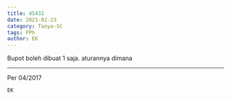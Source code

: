 ```yaml
---
title: 45432
date: 2021-02-23
category: Tanya-SC
tags: PPh
author: EK
---
```


Bupot boleh dibuat 1 saja. aturannya dimana

---

Per 04/2017

`EK`
